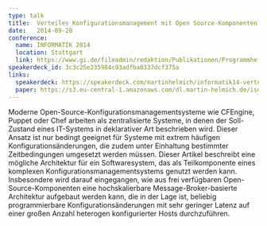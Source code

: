 ```yaml
---
type: talk
title:  Verteiles Konfigurationsmanagement mit Open Source-Komponenten
date:   2014-09-28
conference:
  name: INFORMATIK 2014
  location: Stuttgart
  link: https://www.gi.de/fileadmin/redaktion/Publikationen/Programmheft-INFORMATIK2014.pdf
speakerdeck_id: 3c3c25e235984c93adfba0337dcf375a
links:
  speakerdeck: https://speakerdeck.com/martinhelmich/informatik14-verteiles-konfigurationsmanagement-mit-open-source-komponenten
  paper: https://s3.eu-central-1.amazonaws.com/dl.martin-helmich.de/isos14_cameraready-rc1.pdf
---
```


Moderne Open-Source-Konfigurationsmanagementsysteme wie CFEngine, Puppet oder Chef arbeiten als zentralisierte Systeme, in denen der Soll-Zustand eines IT-Systems in deklarativer Art beschrieben wird. Dieser Ansatz ist nur bedingt geeignet für Systeme mit extrem häufigen Konfigurationsänderungen, die zudem unter Einhaltung bestimmter Zeitbedingungen umgesetzt werden müssen. Dieser Artikel beschreibt eine mögliche Architektur für ein Softwaresystem, das als Teilkomponente eines komplexen Konfigurationsmanagementsystems genutzt werden kann. Insbesondere wird darauf eingegangen, wie aus frei verfügbaren Open-Source-Komponenten eine hochskalierbare Message-Broker-basierte Architektur aufgebaut werden kann, die in der Lage ist, beliebig programmierbare Konfigurationsänderungen mit sehr geringer Latenz auf einer großen Anzahl heterogen konfigurierter Hosts durchzuführen.
